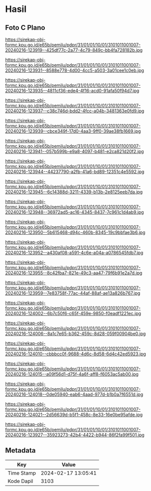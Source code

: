 # Hasil

## Foto C Plano

https://sirekap-obj-formc.kpu.go.id/e65b/pemilu/pdpr/31/01/01/10/01/3101011001007-20240216-123919--425df77c-2a77-4c79-849c-bb4fa728182b.jpg

https://sirekap-obj-formc.kpu.go.id/e65b/pemilu/pdpr/31/01/01/10/01/3101011001007-20240216-123931--8588e778-4d00-4cc5-a503-3a01cee1c0eb.jpg

https://sirekap-obj-formc.kpu.go.id/e65b/pemilu/pdpr/31/01/01/10/01/3101011001007-20240216-123935--4811cf36-ede4-4f16-acd0-91afa50f94d7.jpg

https://sirekap-obj-formc.kpu.go.id/e65b/pemilu/pdpr/31/01/01/10/01/3101011001007-20240216-123937--c38c746d-bdd2-4fcc-a04b-3481363e0fd9.jpg

https://sirekap-obj-formc.kpu.go.id/e65b/pemilu/pdpr/31/01/01/10/01/3101011001007-20240216-123939--cbce349f-17d0-4aa3-9ff0-39ae38fb1669.jpg

https://sirekap-obj-formc.kpu.go.id/e65b/pemilu/pdpr/31/01/01/10/01/3101011001007-20240216-123941--057b599b-e9a8-4097-b481-e2ca821d20f2.jpg

https://sirekap-obj-formc.kpu.go.id/e65b/pemilu/pdpr/31/01/01/10/01/3101011001007-20240216-123944--44237790-a2fb-41a6-bd89-12351c4e5592.jpg

https://sirekap-obj-formc.kpu.go.id/e65b/pemilu/pdpr/31/01/01/10/01/3101011001007-20240216-123945--6c14388d-3211-4339-b13b-2e8125eeb7da.jpg

https://sirekap-obj-formc.kpu.go.id/e65b/pemilu/pdpr/31/01/01/10/01/3101011001007-20240216-123948--36972ad5-ac16-4345-8437-7c961c1d4ab9.jpg

https://sirekap-obj-formc.kpu.go.id/e65b/pemilu/pdpr/31/01/01/10/01/3101011001007-20240216-123950--5b615468-d94c-460b-8345-19c9bbfae3b6.jpg

https://sirekap-obj-formc.kpu.go.id/e65b/pemilu/pdpr/31/01/01/10/01/3101011001007-20240216-123952--a430af08-a591-4c6e-a04a-a0786545fdb7.jpg

https://sirekap-obj-formc.kpu.go.id/e65b/pemilu/pdpr/31/01/01/10/01/3101011001007-20240216-123955--8c42fba7-821e-49c3-aa47-79f6b91e2a7d.jpg

https://sirekap-obj-formc.kpu.go.id/e65b/pemilu/pdpr/31/01/01/10/01/3101011001007-20240216-123959--7e83758f-77ac-44af-88af-ae13a826b767.jpg

https://sirekap-obj-formc.kpu.go.id/e65b/pemilu/pdpr/31/01/01/10/01/3101011001007-20240216-124002--6b7c50f6-c65f-459e-9850-f0eadf1221ec.jpg

https://sirekap-obj-formc.kpu.go.id/e65b/pemilu/pdpr/31/01/01/10/01/3101011001007-20240216-124006--8a1c7e65-b362-459c-8d28-059f00904be0.jpg

https://sirekap-obj-formc.kpu.go.id/e65b/pemilu/pdpr/31/01/01/10/01/3101011001007-20240216-124010--cbbbcc0f-9688-4d6c-8d58-6d4c42ed5923.jpg

https://sirekap-obj-formc.kpu.go.id/e65b/pemilu/pdpr/31/01/01/10/01/3101011001007-20240216-124015--a09f56d1-d75f-4a6f-aff8-f6053ac5ab00.jpg

https://sirekap-obj-formc.kpu.go.id/e65b/pemilu/pdpr/31/01/01/10/01/3101011001007-20240216-124018--0de05940-eab6-4aad-977d-b1b0a7f6551d.jpg

https://sirekap-obj-formc.kpu.go.id/e65b/pemilu/pdpr/31/01/01/10/01/3101011001007-20240216-124021--2d56639d-b5f1-458c-8e33-16e0be95afde.jpg

https://sirekap-obj-formc.kpu.go.id/e65b/pemilu/pdpr/31/01/01/10/01/3101011001007-20240216-123927--35923273-42b4-4422-b944-86f2fa99f501.jpg


## Metadata

| Key        | Value               |
| ---------- | ------------------- |
| Time Stamp | 2024-02-17 13:05:41 |
| Kode Dapil | 3103                |



